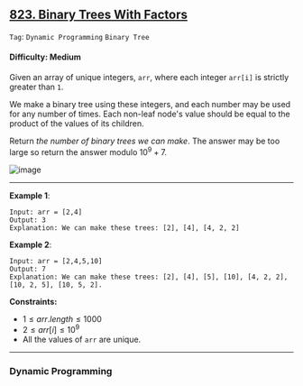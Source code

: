 ## [823. Binary Trees With Factors](https://leetcode.com/problems/binary-trees-with-factors)

```Tag```: ```Dynamic Programming``` ```Binary Tree```

#### Difficulty: Medium

Given an array of unique integers, ```arr```, where each integer ```arr[i]``` is strictly greater than ```1```.

We make a binary tree using these integers, and each number may be used for any number of times. Each non-leaf node's value should be equal to the product of the values of its children.

Return _the number of binary trees we can make_. The answer may be too large so return the answer modulo $10^9 + 7$.

![image](https://github.com/quananhle/Python/assets/35042430/42319ea8-cc2e-4535-94ca-5e19a405d736)

---

__Example 1__:
```
Input: arr = [2,4]
Output: 3
Explanation: We can make these trees: [2], [4], [4, 2, 2]
```

__Example 2__:
```
Input: arr = [2,4,5,10]
Output: 7
Explanation: We can make these trees: [2], [4], [5], [10], [4, 2, 2], [10, 2, 5], [10, 5, 2].
```

__Constraints:__

- $1 \le arr.length \le 1000$
- $2 \le arr[i] \le 10^9$
- All the values of ```arr``` are unique.

---

### Dynamic Programming

```Python


```
